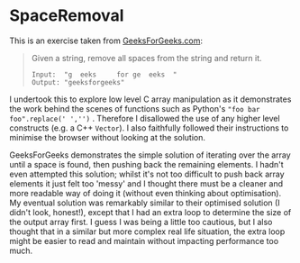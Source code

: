 # SpaceRemoval
This is an exercise taken from [GeeksForGeeks.com](http://www.geeksforgeeks.org/remove-spaces-from-a-given-string/):

> Given a string, remove all spaces from the string and return it.
>```
>Input:  "g  eeks     for ge  eeks  "
>Output: "geeksforgeeks"
>```

I undertook this to explore low level C array manipulation as it demonstrates the work behind the scenes of functions such as Python's `"foo bar  foo".replace(' ','')` . Therefore I disallowed the use of any higher level constructs (e.g. a C++ `Vector`). I also faithfully followed their instructions to minimise the browser without looking at the solution.

GeeksForGeeks demonstrates the simple solution of iterating over the array until a space is found, then pushing back the remaining elements. I hadn't even attempted this solution; whilst it's not too difficult to push back array elements it just felt too 'messy' and I thought there must be a cleaner and more readable way of doing it (without even thinking about optimisation). My eventual solution was remarkably similar to their optimised solution (I didn't look, honest!), except that I had an extra loop to determine the size of the output array first. I guess I was being a little too cautious, but I also thought that in a similar but more complex real life situation, the extra loop might be easier to read and maintain without impacting performance too much.
